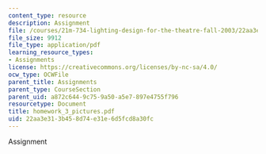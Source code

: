 ```yaml
---
content_type: resource
description: Assignment
file: /courses/21m-734-lighting-design-for-the-theatre-fall-2003/22aa3e313b458d74e31e6d5fcd8a30fc_homework_3_pictures.pdf
file_size: 9912
file_type: application/pdf
learning_resource_types:
- Assignments
license: https://creativecommons.org/licenses/by-nc-sa/4.0/
ocw_type: OCWFile
parent_title: Assignments
parent_type: CourseSection
parent_uid: a872c644-9c75-9a50-a5e7-897e4755f796
resourcetype: Document
title: homework_3_pictures.pdf
uid: 22aa3e31-3b45-8d74-e31e-6d5fcd8a30fc
---
```

Assignment